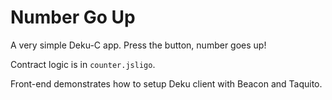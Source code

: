 # Number Go Up

A very simple Deku-C app. Press the button, number goes up!

Contract logic is in `counter.jsligo`.

Front-end demonstrates how to setup Deku client with Beacon and Taquito.
